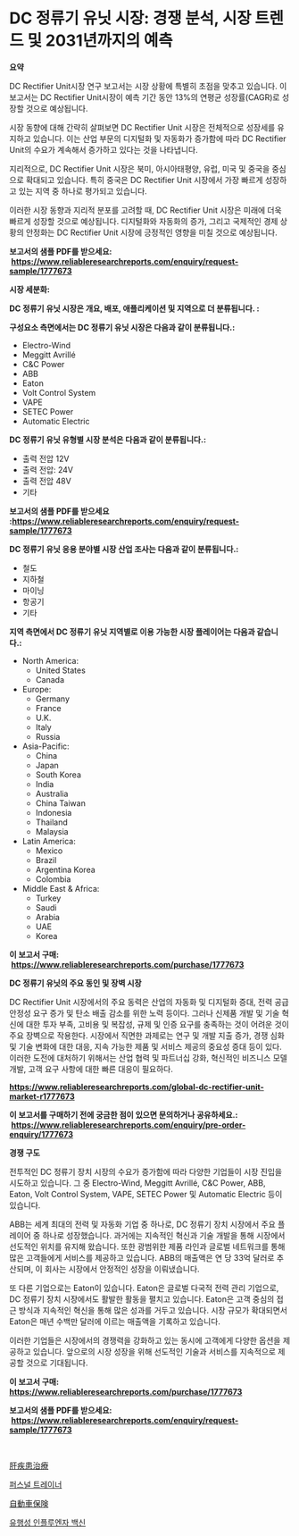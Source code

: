 <p><h1>DC 정류기 유닛 시장: 경쟁 분석, 시장 트렌드 및 2031년까지의 예측</h1></p><p><strong>요약</strong></p>
<p><p>DC Rectifier Unit시장 연구 보고서는 시장 상황에 특별히 초점을 맞추고 있습니다. 이 보고서는 DC Rectifier Unit시장이 예측 기간 동안 13%의 연평균 성장률(CAGR)로 성장할 것으로 예상됩니다.</p><p>시장 동향에 대해 간략히 살펴보면 DC Rectifier Unit 시장은 전체적으로 성장세를 유지하고 있습니다. 이는 산업 부문의 디지털화 및 자동화가 증가함에 따라 DC Rectifier Unit의 수요가 계속해서 증가하고 있다는 것을 나타냅니다.</p><p>지리적으로, DC Rectifier Unit 시장은 북미, 아시아태평양, 유럽, 미국 및 중국을 중심으로 확대되고 있습니다. 특히 중국은 DC Rectifier Unit 시장에서 가장 빠르게 성장하고 있는 지역 중 하나로 평가되고 있습니다.</p><p>이러한 시장 동향과 지리적 분포를 고려할 때, DC Rectifier Unit 시장은 미래에 더욱 빠르게 성장할 것으로 예상됩니다. 디지털화와 자동화의 증가, 그리고 국제적인 경제 상황의 안정화는 DC Rectifier Unit 시장에 긍정적인 영향을 미칠 것으로 예상됩니다.</p></p>
<p><strong>보고서의 샘플 PDF를 받으세요: &nbsp;<a href="https://www.reliableresearchreports.com/enquiry/request-sample/1777673">https://www.reliableresearchreports.com/enquiry/request-sample/1777673</a></strong></p>
<p><strong>시장 세분화:</strong></p>
<p><strong> DC 정류기 유닛 시장은 개요, 배포, 애플리케이션 및 지역으로 더 분류됩니다. :</strong></p>
<p><strong>구성요소 측면에서는 DC 정류기 유닛 시장은 다음과 같이 분류됩니다.:</strong></p>
<p><ul><li>Electro-Wind</li><li>Meggitt Avrillé</li><li>C&C Power</li><li>ABB</li><li>Eaton</li><li>Volt Control System</li><li>VAPE</li><li>SETEC Power</li><li>Automatic Electric</li></ul></p>
<p><strong> DC 정류기 유닛 유형별 시장 분석은 다음과 같이 분류됩니다.:</strong></p>
<p><ul><li>출력 전압 12V</li><li>출력 전압: 24V</li><li>출력 전압 48V</li><li>기타</li></ul></p>
<p><strong>보고서의 샘플 PDF를 받으세요 :<a href="https://www.reliableresearchreports.com/enquiry/request-sample/1777673">https://www.reliableresearchreports.com/enquiry/request-sample/1777673</a></strong></p>
<p><strong> DC 정류기 유닛 응용 분야별 시장 산업 조사는 다음과 같이 분류됩니다.:</strong></p>
<p><ul><li>철도</li><li>지하철</li><li>마이닝</li><li>항공기</li><li>기타</li></ul></p>
<p><strong>지역 측면에서 DC 정류기 유닛 지역별로 이용 가능한 시장 플레이어는 다음과 같습니다.:</strong></p>
<p><ul>
    <li>
        North America:
        <ul>
            <li>United States</li>
            <li>Canada</li>
        </ul>
    </li>
    <li>
        Europe:
        <ul>
            <li>Germany</li>
            <li>France</li>
            <li>U.K.</li>
            <li>Italy</li>
            <li>Russia</li>
        </ul>
    </li>
    <li>
        Asia-Pacific:
        <ul>
            <li>China</li>
            <li>Japan</li>
            <li>South Korea</li>
            <li>India</li>
            <li>Australia</li>
            <li>China Taiwan</li>
            <li>Indonesia</li>
            <li>Thailand</li>
            <li>Malaysia</li>
        </ul>
    </li>
    <li>
        Latin America:
        <ul>
            <li>Mexico</li>
            <li>Brazil</li>
            <li>Argentina Korea</li>
            <li>Colombia</li>
        </ul>
    </li>
    <li>
        Middle East & Africa:
        <ul>
            <li>Turkey</li>
            <li>Saudi</li>
            <li>Arabia</li>
            <li>UAE</li>
            <li>Korea</li>
        </ul>
    </li>
    </ul></p>
<p><strong>이 보고서 구매: &nbsp;<a href="https://www.reliableresearchreports.com/purchase/1777673">https://www.reliableresearchreports.com/purchase/1777673</a></strong></p>
<p><strong>DC 정류기 유닛의 주요 동인 및 장벽 시장</strong></p>
<p><p>DC Rectifier Unit 시장에서의 주요 동력은 산업의 자동화 및 디지털화 증대, 전력 공급 안정성 요구 증가 및 탄소 배출 감소를 위한 노력 등이다. 그러나 신제품 개발 및 기술 혁신에 대한 투자 부족, 고비용 및 복잡성, 규제 및 인증 요구를 충족하는 것이 어려운 것이 주요 장벽으로 작용한다. 시장에서 직면한 과제로는 연구 및 개발 지출 증가, 경쟁 심화 및 기술 변화에 대한 대응, 지속 가능한 제품 및 서비스 제공의 중요성 증대 등이 있다. 이러한 도전에 대처하기 위해서는 산업 협력 및 파트너십 강화, 혁신적인 비즈니스 모델 개발, 고객 요구 사항에 대한 빠른 대응이 필요하다.</p></p>
<p><strong><a href="https://www.reliableresearchreports.com/global-dc-rectifier-unit-market-r1777673">https://www.reliableresearchreports.com/global-dc-rectifier-unit-market-r1777673</a></strong></p>
<p><strong>이 보고서를 구매하기 전에 궁금한 점이 있으면 문의하거나 공유하세요.: &nbsp;<a href="https://www.reliableresearchreports.com/enquiry/pre-order-enquiry/1777673">https://www.reliableresearchreports.com/enquiry/pre-order-enquiry/1777673</a></strong></p>
<p><strong>경쟁 구도</strong></p>
<p><p>전투적인 DC 정류기 장치 시장의 수요가 증가함에 따라 다양한 기업들이 시장 진입을 시도하고 있습니다. 그 중 Electro-Wind, Meggitt Avrillé, C&C Power, ABB, Eaton, Volt Control System, VAPE, SETEC Power 및 Automatic Electric 등이 있습니다.</p><p>ABB는 세계 최대의 전력 및 자동화 기업 중 하나로, DC 정류기 장치 시장에서 주요 플레이어 중 하나로 성장했습니다. 과거에는 지속적인 혁신과 기술 개발을 통해 시장에서 선도적인 위치를 유지해 왔습니다. 또한 광범위한 제품 라인과 글로벌 네트워크를 통해 많은 고객들에게 서비스를 제공하고 있습니다. ABB의 매출액은 연 당 33억 달러로 추산되며, 이 회사는 시장에서 안정적인 성장을 이뤄냈습니다.</p><p>또 다른 기업으로는 Eaton이 있습니다. Eaton은 글로벌 다국적 전력 관리 기업으로, DC 정류기 장치 시장에서도 활발한 활동을 펼치고 있습니다. Eaton은 고객 중심의 접근 방식과 지속적인 혁신을 통해 많은 성과를 거두고 있습니다. 시장 규모가 확대되면서 Eaton은 매년 수백만 달러에 이르는 매출액을 기록하고 있습니다.</p><p>이러한 기업들은 시장에서의 경쟁력을 강화하고 있는 동시에 고객에게 다양한 옵션을 제공하고 있습니다. 앞으로의 시장 성장을 위해 선도적인 기술과 서비스를 지속적으로 제공할 것으로 기대됩니다.</p></p>
<p><strong>이 보고서 구매: &nbsp; <a href="https://www.reliableresearchreports.com/purchase/1777673">https://www.reliableresearchreports.com/purchase/1777673</a></strong></p>
<p><strong>보고서의 샘플 PDF를 받으세요: &nbsp;<a href="https://www.reliableresearchreports.com/enquiry/request-sample/1777673">https://www.reliableresearchreports.com/enquiry/request-sample/1777673</a></strong><strong></strong></p>
<p>&nbsp;</p>
<p><p><a href="https://medium.com/@stevencornish04/%E8%82%9D%E8%87%93%E7%96%BE%E6%82%A3%E6%B2%BB%E7%99%82%E5%B8%82%E5%A0%B4%E8%A6%8F%E6%A8%A1-%E5%B8%82%E5%A0%B4%E8%A6%8B%E9%80%9A%E3%81%97%E3%81%A8%E5%B8%82%E5%A0%B4%E4%BA%88%E6%B8%AC-2024%E5%B9%B4%E3%81%8B%E3%82%892031%E5%B9%B4-c073d646ef79">肝疾患治療</a></p><p><a href="https://medium.com/@goonfghyt6587/%EA%B0%9C%EC%9D%B8-%ED%8A%B8%EB%A0%88%EC%9D%B4%EB%84%88-%EC%8B%9C%EC%9E%A5-%EA%B7%9C%EB%AA%A8%EB%8A%94-%EA%B8%80%EB%A1%9C%EB%B2%8C-%EC%82%B0%EC%97%85%EC%97%90%EC%84%9C-%EA%B0%80%EC%9E%A5-%EC%A2%8B%EC%9D%80-%EB%A7%88%EC%BC%80%ED%8C%85-%EC%B1%84%EB%84%90%EC%9D%84-%EB%B3%B4%EC%97%AC%EC%A4%8D%EB%8B%88%EB%8B%A4-027296ccfaee">퍼스널 트레이너</a></p><p><a href="https://medium.com/@jerrycurtis23/%E8%87%AA%E5%8B%95%E8%BB%8A%E4%BF%9D%E9%99%BA%E5%B8%82%E5%A0%B4%E3%81%AE%E8%A6%8F%E6%A8%A1-cagr-%E3%83%88%E3%83%AC%E3%83%B3%E3%83%89-2024-2030-f32fd7e02780">自動車保険</a></p><p><a href="https://medium.com/@christianlarkinus/%ED%8C%AC%EB%8D%B0%EB%AF%B9-%EC%9D%B8%ED%94%8C%EB%A3%A8%EC%97%94%EC%9E%90-%EB%B0%B1%EC%8B%A0-%EC%8B%9C%EC%9E%A5-%EB%B6%84%EC%84%9D-cagr-%EC%8B%9C%EC%9E%A5-%EC%84%B8%EB%B6%84%ED%99%94-%EB%B0%8F-%EA%B5%AD%EC%A0%9C-%EC%82%B0%EC%97%85-%EA%B0%9C%EC%9A%94-cd334ae8b20d">유행성 인플루엔자 백신</a></p></p>